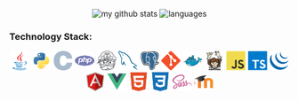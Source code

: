 <!-- status codes -->
<a align="center">
    <p align="center">
    <img src="https://github-readme-stats.vercel.app/api?username=juvsnicacio&show_icons=true&theme=tokyonight" alt="my github stats" width="420"/>&nbsp;<img src="https://github-readme-stats.vercel.app/api/top-langs/?username=juvsnicacio&layout=compact&theme=tokyonight" alt="languages" height="165">
    </p>
</a>



### Technology Stack:

<p align="center">
<img src="https://raw.githubusercontent.com/devicons/devicon/master/icons/java/java-original.svg" width="35px" height="35px"/>
<img src="https://raw.githubusercontent.com/devicons/devicon/master/icons/python/python-original.svg" width="35px" height="35px"/>
<img src="https://raw.githubusercontent.com/devicons/devicon/master/icons/c/c-original.svg" width="35px" height="35px"/>
<img src="https://raw.githubusercontent.com/devicons/devicon/master/icons/php/php-plain.svg" width="35px" height="35px"/>
<img src="https://raw.githubusercontent.com/devicons/devicon/master/icons/travis/travis-plain.svg" width="35px" height="35px"/>
<img src="https://raw.githubusercontent.com/devicons/devicon/master/icons/mysql/mysql-original.svg" width="35px" height="35px"/>
<img src="https://raw.githubusercontent.com/devicons/devicon/master/icons/postgresql/postgresql-original.svg" width="35px" height="35px"/>
<img src="https://raw.githubusercontent.com/devicons/devicon/master/icons/git/git-original.svg" width="35px" height="35px"/>
<!-- <img src="https://raw.githubusercontent.com/devicons/devicon/master/icons/github/github-original.svg" width="35px" height="35px"/>
<img src="https://raw.githubusercontent.com/devicons/devicon/master/icons/bitbucket/bitbucket-original.svg" width="35px" height="35px"/> -->
<img src="https://raw.githubusercontent.com/devicons/devicon/master/icons/docker/docker-original.svg" width="35px" height="35px"/>
<img src="https://raw.githubusercontent.com/devicons/devicon/master/icons/composer/composer-original.svg" width="35px" height="35px"/>
<img src="https://raw.githubusercontent.com/devicons/devicon/master/icons/javascript/javascript-original.svg" width="35px" height="35px"/>
<img src="https://raw.githubusercontent.com/devicons/devicon/master/icons/typescript/typescript-original.svg" width="35px" height="35px"/>
<img src="https://raw.githubusercontent.com/devicons/devicon/master/icons/jquery/jquery-plain.svg" width="35px" height="35px"/>
<img src="https://raw.githubusercontent.com/devicons/devicon/master/icons/angularjs/angularjs-original.svg" width="35px" height="35px"/>
<img src="https://raw.githubusercontent.com/devicons/devicon/master/icons/vuejs/vuejs-original.svg" width="35px" height="35px"/>
<img src="https://raw.githubusercontent.com/devicons/devicon/master/icons/html5/html5-plain.svg" width="35px" height="35px"/>
<img src="https://raw.githubusercontent.com/devicons/devicon/master/icons/css3/css3-plain.svg" width="35px" height="35px"/>
<img src="https://raw.githubusercontent.com/devicons/devicon/master/icons/sass/sass-original.svg" width="35px" height="35px"/>
<img src="https://raw.githubusercontent.com/devicons/devicon/master/icons/moodle/moodle-original.svg" width="35px" height="35px"/>
</p>



